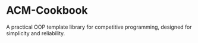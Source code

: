 # ACM-Cookbook
A practical OOP template library for competitive programming, designed for simplicity and reliability.
